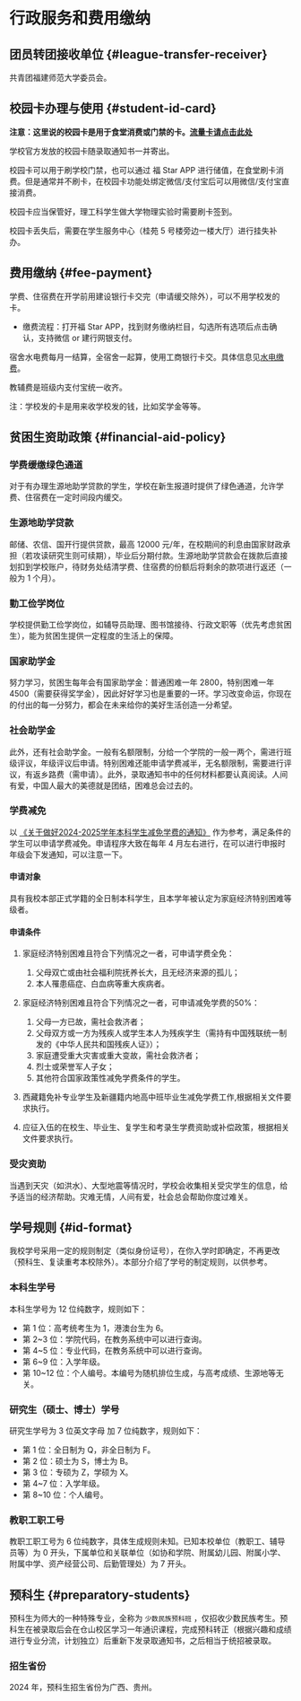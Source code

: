 # 行政服务和费用缴纳

## 团员转团接收单位 {#league-transfer-receiver}

共青团福建师范大学委员会。

## 校园卡办理与使用 {#student-id-card}

**注意：这里说的校园卡是用于食堂消费或门禁的卡。[流量卡请点击此处](../service/network.md#campus-sim-card)**

学校官方发放的校园卡随录取通知书一并寄出。

校园卡可以用于刷学校门禁，也可以通过 福 Star APP 进行储值，在食堂刷卡消费。但是通常并不刷卡，在校园卡功能处绑定微信/支付宝后可以用微信/支付宝直接消费。

校园卡应当保管好，理工科学生做大学物理实验时需要刷卡签到。

校园卡丢失后，需要在学生服务中心（桂苑 5 号楼旁边一楼大厅）进行挂失补办。

## 费用缴纳 {#fee-payment}

学费、住宿费在开学前用建设银行卡交完（申请缓交除外），可以不用学校发的卡。

- 缴费流程：打开福 Star APP，找到财务缴纳栏目，勾选所有选项后点击确认，支持微信 or 建行网银支付。

宿舍水电费每月一结算，全宿舍一起算，使用工商银行卡交。具体信息见[水电缴费](../live/living.md#utility-payment)。

教辅费是班级内支付宝统一收齐。

注：学校发的卡是用来收学校发的钱，比如奖学金等等。

## 贫困生资助政策 {#financial-aid-policy}

### 学费缓缴绿色通道

对于有办理生源地助学贷款的学生，学校在新生报道时提供了绿色通道，允许学费、住宿费在一定时间段内缓交。

### 生源地助学贷款

邮储、农信、国开行提供贷款，最高 12000 元/年，在校期间的利息由国家财政承担（若攻读研究生则可续期），毕业后分期付款。生源地助学贷款会在拨款后直接划扣到学校账户，待财务处结清学费、住宿费的份额后将剩余的款项进行返还（一般为 1 个月）。

### 勤工俭学岗位

学校提供勤工俭学岗位，如辅导员助理、图书馆接待、行政文职等（优先考虑贫困生），能为贫困生提供一定程度的生活上的保障。

### 国家助学金

努力学习，贫困生每年会有国家助学金：普通困难一年 2800，特别困难一年 4500（需要获得奖学金），因此好好学习也是重要的一环。学习改变命运，你现在的付出的每一分努力，都会在未来给你的美好生活创造一分希望。

### 社会助学金

此外，还有社会助学金。一般有名额限制，分给一个学院的一般一两个，需进行班级评议，年级评议后申请。特别困难还能申请学费减半，无名额限制，需要进行评议，有返乡路费（需申请）。此外，录取通知书中的任何材料都要认真阅读。人间有爱，中国人最大的美德就是团结，困难总会过去的。

### 学费减免

以 [《关于做好2024-2025学年本科学生减免学费的通知》](https://stu.fjnu.edu.cn/51/22/c5950a413986/page.htm) 作为参考，满足条件的学生可以申请学费减免。申请程序大致在每年 4 月左右进行，在可以进行申报时年级会下发通知，可以注意一下。

#### 申请对象

具有我校本部正式学籍的全日制本科学生，且本学年被认定为家庭经济特别困难等级者。

#### 申请条件

1. 家庭经济特别困难且符合下列情况之一者，可申请学费全免：

    1. 父母双亡或由社会福利院抚养长大，且无经济来源的孤儿；
    2. 本人罹患癌症、白血病等重大疾病者。

2. 家庭经济特别困难且符合下列情况之一者，可申请减免学费的50%：

    1. 父母一方已故，需社会救济者；
    2. 父母双方或一方为残疾人或学生本人为残疾学生（需持有中国残联统一制发的《中华人民共和国残疾人证》）；
    3. 家庭遭受重大灾害或重大变故，需社会救济者；
    4. 烈士或荣誉军人子女；
    5. 其他符合国家政策性减免学费条件的学生。

3. 西藏籍免补专业学生及新疆籍内地高中班毕业生减免学费工作,根据相关文件要求执行。
4. 应征入伍的在校生、毕业生、复学生和考录生学费资助或补偿政策，根据相关文件要求执行。

### 受灾资助

当遇到天灾（如洪水）、大型地震等情况时，学校会收集相关受灾学生的信息，给予适当的经济帮助。灾难无情，人间有爱，社会总会帮助你度过难关。

## 学号规则 {#id-format}

我校学号采用一定的规则制定（类似身份证号），在你入学时即确定，不再更改（预科生、复读重考本校除外）。本部分介绍了学号的制定规则，以供参考。

### 本科生学号

本科生学号为 12 位纯数字，规则如下：

- 第 1 位：高考统考生为 1，港澳台生为 6。
- 第 2\~3 位：学院代码，在教务系统中可以进行查询。
- 第 4\~5 位：专业代码，在教务系统中可以进行查询。
- 第 6\~9 位：入学年级。
- 第 10\~12 位：个人编号。本编号为随机排位生成，与高考成绩、生源地等无关。

### 研究生（硕士、博士）学号

研究生学号为 3 位英文字母 加 7 位纯数字，规则如下：

- 第 1 位：全日制为 Q，非全日制为 F。
- 第 2 位：硕士为 S，博士为 B。
- 第 3 位：专硕为 Z，学硕为 X。
- 第 4\~7 位：入学年级。
- 第 8\~10 位：个人编号。

### 教职工职工号

教职工职工号为 6 位纯数字，具体生成规则未知。已知本校单位（教职工、辅导员等）为 0 开头，下属单位和关联单位（如协和学院、附属幼儿园、附属小学、附属中学、资产经营公司、后勤管理处）为 7 开头。

## 预科生 {#preparatory-students}

预科生为师大的一种特殊专业，全称为 `少数民族预科班` ，仅招收少数民族考生。预科生在被录取后会在仓山校区学习一年通识课程，完成预科转正（根据兴趣和成绩进行专业分流，计划独立）后重新下发录取通知书，之后相当于统招被录取。

### 招生省份

2024 年，预科生招生省份为广西、贵州。
